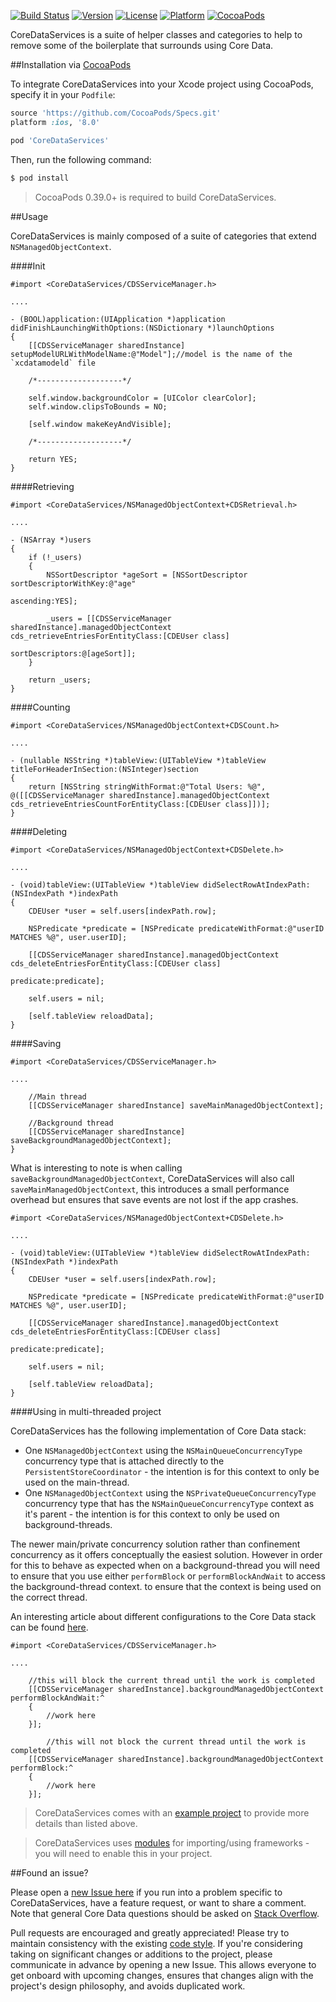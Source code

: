 [![Build Status](https://travis-ci.org/wibosco/CoreDataServices.svg)](https://travis-ci.org/wibosco/CoreDataServices)
[![Version](https://img.shields.io/cocoapods/v/CoreDataServices.svg?style=flat)](http://cocoapods.org/pods/CoreDataServices)
[![License](https://img.shields.io/cocoapods/l/CoreDataServices.svg?style=flat)](http://cocoapods.org/pods/CoreDataServices)
[![Platform](https://img.shields.io/cocoapods/p/CoreDataServices.svg?style=flat)](http://cocoapods.org/pods/CoreDataServices)
[![CocoaPods](https://img.shields.io/cocoapods/metrics/doc-percent/CoreDataServices.svg)](http://cocoapods.org/pods/CoreDataServices)

CoreDataServices is a suite of helper classes and categories to help to remove some of the boilerplate that surrounds using Core Data.

##Installation via [CocoaPods](https://cocoapods.org/)

To integrate CoreDataServices into your Xcode project using CocoaPods, specify it in your `Podfile`:

```ruby
source 'https://github.com/CocoaPods/Specs.git'
platform :ios, '8.0'

pod 'CoreDataServices'
```

Then, run the following command:

```bash
$ pod install
```

> CocoaPods 0.39.0+ is required to build CoreDataServices.

##Usage

CoreDataServices is mainly composed of a suite of categories that extend `NSManagedObjectContext`.

####Init

```objc
#import <CoreDataServices/CDSServiceManager.h>

....

- (BOOL)application:(UIApplication *)application didFinishLaunchingWithOptions:(NSDictionary *)launchOptions
{
    [[CDSServiceManager sharedInstance] setupModelURLWithModelName:@"Model"];//model is the name of the `xcdatamodeld` file
    
    /*-------------------*/
    
    self.window.backgroundColor = [UIColor clearColor];
    self.window.clipsToBounds = NO;
    
    [self.window makeKeyAndVisible];
    
    /*-------------------*/
    
    return YES;
}
```

####Retrieving

```objc
#import <CoreDataServices/NSManagedObjectContext+CDSRetrieval.h>

....

- (NSArray *)users
{
    if (!_users)
    {
        NSSortDescriptor *ageSort = [NSSortDescriptor sortDescriptorWithKey:@"age"
                                                                  ascending:YES];
        
        _users = [[CDSServiceManager sharedInstance].managedObjectContext cds_retrieveEntriesForEntityClass:[CDEUser class]
                                                                                            sortDescriptors:@[ageSort]];
    }
    
    return _users;
}
```

####Counting

```objc
#import <CoreDataServices/NSManagedObjectContext+CDSCount.h>

....

- (nullable NSString *)tableView:(UITableView *)tableView titleForHeaderInSection:(NSInteger)section
{
    return [NSString stringWithFormat:@"Total Users: %@", @([[CDSServiceManager sharedInstance].managedObjectContext cds_retrieveEntriesCountForEntityClass:[CDEUser class]])];
}
```

####Deleting

```objc
#import <CoreDataServices/NSManagedObjectContext+CDSDelete.h>

....

- (void)tableView:(UITableView *)tableView didSelectRowAtIndexPath:(NSIndexPath *)indexPath
{
    CDEUser *user = self.users[indexPath.row];
    
    NSPredicate *predicate = [NSPredicate predicateWithFormat:@"userID MATCHES %@", user.userID];
    
    [[CDSServiceManager sharedInstance].managedObjectContext cds_deleteEntriesForEntityClass:[CDEUser class]
                                                                                   predicate:predicate];
    
    self.users = nil;
    
    [self.tableView reloadData];
}
```

####Saving

```objc
#import <CoreDataServices/CDSServiceManager.h>

....

    //Main thread
    [[CDSServiceManager sharedInstance] saveMainManagedObjectContext];
    
    //Background thread
    [[CDSServiceManager sharedInstance] saveBackgroundManagedObjectContext];
}
```

What is interesting to note is when calling `saveBackgroundManagedObjectContext`, CoreDataServices will also call `saveMainManagedObjectContext`, this introduces a small performance overhead but ensures that save events are not lost if the app crashes.

```objc
#import <CoreDataServices/NSManagedObjectContext+CDSDelete.h>

....

- (void)tableView:(UITableView *)tableView didSelectRowAtIndexPath:(NSIndexPath *)indexPath
{
    CDEUser *user = self.users[indexPath.row];
    
    NSPredicate *predicate = [NSPredicate predicateWithFormat:@"userID MATCHES %@", user.userID];
    
    [[CDSServiceManager sharedInstance].managedObjectContext cds_deleteEntriesForEntityClass:[CDEUser class]
                                                                                   predicate:predicate];
    
    self.users = nil;
    
    [self.tableView reloadData];
}
```

####Using in multi-threaded project

CoreDataServices has the following implementation of Core Data stack:

* One  `NSManagedObjectContext` using the `NSMainQueueConcurrencyType` concurrency type that is attached directly to the `PersistentStoreCoordinator` - the intention is for this context to only be used on the main-thread.
* One  `NSManagedObjectContext` using the `NSPrivateQueueConcurrencyType` concurrency type that has the `NSMainQueueConcurrencyType` context as it's parent - the intention is for this context to only be used on background-threads. 

The newer main/private concurrency solution rather than confinement concurrency as it offers conceptually the easiest solution. However in order for this to behave as expected when on a background-thread you will need to ensure that you use either `performBlock` or `performBlockAndWait` to access the background-thread context. to ensure that the context is being used on the correct thread. 

An interesting article about different configurations to the Core Data stack can be found [here](http://floriankugler.com/2013/04/29/concurrent-core-data-stack-performance-shootout/).

```objc
#import <CoreDataServices/CDSServiceManager.h>

....

	//this will block the current thread until the work is completed
    [[CDSServiceManager sharedInstance].backgroundManagedObjectContext performBlockAndWait:^
    {
    	//work here
    }];
    
    	//this will not block the current thread until the work is completed
    [[CDSServiceManager sharedInstance].backgroundManagedObjectContext performBlock:^
    {
    	//work here
    }];
```

> CoreDataServices comes with an [example project](https://github.com/wibosco/CoreDataServices/tree/master/Example/iOS%20Example) to provide more details than listed above.

> CoreDataServices uses [modules](http://useyourloaf.com/blog/modules-and-precompiled-headers.html) for importing/using frameworks - you will need to enable this in your project.

##Found an issue?

Please open a [new Issue here](https://github.com/wibosco/CoreDataServices/issues/new) if you run into a problem specific to CoreDataServices, have a feature request, or want to share a comment. Note that general Core Data questions should be asked on [Stack Overflow](http://stackoverflow.com).

Pull requests are encouraged and greatly appreciated! Please try to maintain consistency with the existing [code style](http://www.williamboles.me/objective-c-coding-style). If you're considering taking on significant changes or additions to the project, please communicate in advance by opening a new Issue. This allows everyone to get onboard with upcoming changes, ensures that changes align with the project's design philosophy, and avoids duplicated work.
